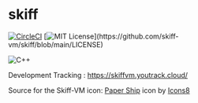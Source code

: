 # skiff
[![CircleCI](https://circleci.com/gh/astroskiff/skiff/tree/main.svg?style=svg)](https://circleci.com/gh/skiff-vm/skiff/tree/main)
[![MIT License](https://img.shields.io/apm/l/atomic-design-ui.svg?)](https://github.com/skiff-vm/skiff/blob/main/LICENSE)

![C++](https://img.shields.io/badge/c++-%2300599C.svg?style=for-the-badge&logo=c%2B%2B&logoColor=white)

Development Tracking : https://skiffvm.youtrack.cloud/

Source for the Skiff-VM icon: <a target="_blank" href="https://icons8.com/icon/VLNrBkECYkdq/paper-ship">Paper Ship</a> icon by <a target="_blank" href="https://icons8.com">Icons8</a>
